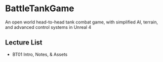 # BattleTankGame
An open world head-to-head tank combat game, with simplified AI, terrain, and advanced control systems in Unreal 4

## Lecture List
* BT01 Intro, Notes, & Assets


